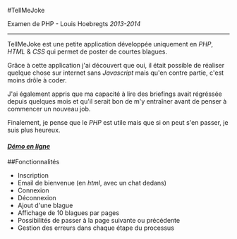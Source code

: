 #TellMeJoke

Examen de PHP - Louis Hoebregts _2013-2014_

-----------------

TellMeJoke est une petite application développée uniquement en *PHP*, *HTML* & *CSS* qui permet de poster de courtes blagues.

Grâce à cette application j'ai découvert que oui, il était possible de réaliser quelque chose sur internet sans *Javascript* mais qu'en contre partie, c'est moins drôle à coder.

J'ai également appris que ma capacité à lire des briefings avait régréssée depuis quelques mois et qu'il serait bon de m'y entraîner avant de penser à commencer un nouveau job.

Finalement, je pense que le *PHP* est utile mais que si on peut s'en passer, je suis plus heureux.


#### *[Démo en ligne](http://mamboleoo.be/tfe/php/)*


##Fonctionnalités

* Inscription
* Email de bienvenue (en *html*, avec un chat dedans)
* Connexion
* Déconnexion
* Ajout d'une blague
* Affichage de 10 blagues par pages
* Possibilités de passer à la page suivante ou précédente
* Gestion des erreurs dans chaque étape du processus
